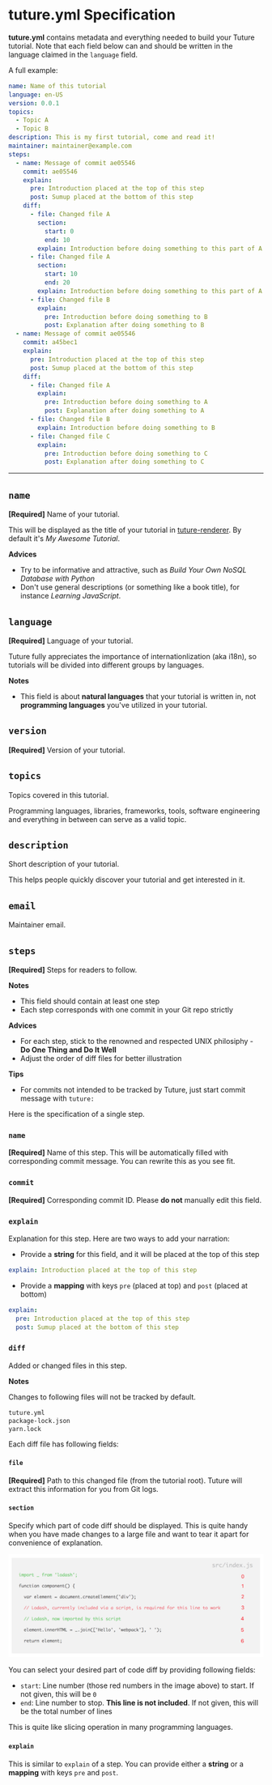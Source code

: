 # tuture.yml Specification

**tuture.yml** contains metadata and everything needed to build your Tuture tutorial. Note that each field below can and should be written in the language claimed in the `language` field.

A full example:

```yaml
name: Name of this tutorial
language: en-US
version: 0.0.1
topics:
  - Topic A
  - Topic B
description: This is my first tutorial, come and read it!
maintainer: maintainer@example.com
steps:
  - name: Message of commit ae05546
    commit: ae05546
    explain:
      pre: Introduction placed at the top of this step
      post: Sumup placed at the bottom of this step
    diff:
      - file: Changed file A
        section:
          start: 0
          end: 10
        explain: Introduction before doing something to this part of A
      - file: Changed file A
        section:
          start: 10
          end: 20
        explain: Introduction before doing something to this part of A
      - file: Changed file B
        explain:
          pre: Introduction before doing something to B
          post: Explanation after doing something to B
  - name: Message of commit ae05546
    commit: a45bec1
    explain:
      pre: Introduction placed at the top of this step
      post: Sumup placed at the bottom of this step
    diff:
      - file: Changed file A
        explain:
          pre: Introduction before doing something to A
          post: Explanation after doing something to A
      - file: Changed file B
        explain: Introduction before doing something to B
      - file: Changed file C
        explain:
          pre: Introduction before doing something to C
          post: Explanation after doing something to C
```

---

## `name`

**[Required]** Name of your tutorial.

This will be displayed as the title of your tutorial in [tuture-renderer](https://github.com/tutureproject/renderer). By default it's *My Awesome Tutorial*.

**Advices**

- Try to be informative and attractive, such as *Build Your Own NoSQL Database with Python*
- Don't use general descriptions (or something like a book title), for instance *Learning JavaScript*.

## `language`

**[Required]** Language of your tutorial.

Tuture fully appreciates the importance of internationlization (aka i18n), so tutorials will be divided into different groups by languages.

**Notes**

- This field is about **natural languages** that your tutorial is written in, not **programming languages** you've utilized in your tutorial.

## `version`

**[Required]** Version of your tutorial.

## `topics`

Topics covered in this tutorial.

Programming languages, libraries, frameworks, tools, software engineering and everything in between can serve as a valid topic.

## `description`

Short description of your tutorial.

This helps people quickly discover your tutorial and get interested in it.

## `email`

Maintainer email.

## `steps`

**[Required]** Steps for readers to follow.

**Notes**

- This field should contain at least one step
- Each step corresponds with one commit in your Git repo strictly

**Advices**

- For each step, stick to the renowned and respected UNIX philosiphy - **Do One Thing and Do It Well**
- Adjust the order of diff files for better illustration

**Tips**

- For commits not intended to be tracked by Tuture, just start commit message with `tuture:`

Here is the specification of a single step.

### `name`

**[Required]** Name of this step. This will be automatically filled with corresponding commit message. You can rewrite this as you see fit.

### `commit`

**[Required]** Corresponding commit ID. Please **do not** manually edit this field.

### `explain`

Explanation for this step. Here are two ways to add your narration:

- Provide a **string** for this field, and it will be placed at the top of this step

```yaml
explain: Introduction placed at the top of this step
```

- Provide a **mapping** with keys `pre` (placed at top) and `post` (placed at bottom)

```yaml
explain:
  pre: Introduction placed at the top of this step
  post: Sumup placed at the bottom of this step
```

### `diff`

Added or changed files in this step.

**Notes**

Changes to following files will not be tracked by default.

```
tuture.yml
package-lock.json
yarn.lock
```

Each diff file has following fields:

#### `file`

**[Required]** Path to this changed file (from the tutorial root). Tuture will extract this information for you from Git logs.

#### `section`

Specify which part of code diff should be displayed. This is quite handy when you have made changes to a large file and want to tear it apart for convenience of explanation.

![Section Selection](images/code-selection.png)

You can select your desired part of code diff by providing following fields:

- `start`: Line number (those red numbers in the image above) to start. If not given, this will be `0`
- `end`: Line number to stop. **This line is not included**. If not given, this will be the total number of lines

This is quite like slicing operation in many programming languages.

#### `explain`

This is similar to `explain` of a step. You can provide either a **string** or a **mapping** with keys `pre` and `post`.
